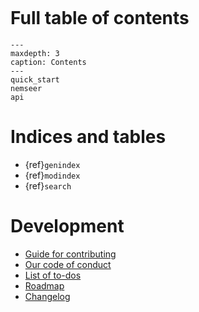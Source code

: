 ```{include} readme.md
```

# Full table of contents

```{toctree}
---
maxdepth: 3
caption: Contents
---
quick_start
nemseer
api
```

# Indices and tables

- {ref}`genindex`
- {ref}`modindex`
- {ref}`search`

# Development

- [Guide for contributing](contributing.md)
- [Our code of conduct](conduct.md)
- [List of to-dos](todo.md)
- [Roadmap](roadmap.md)
- [Changelog](changelog.md)
